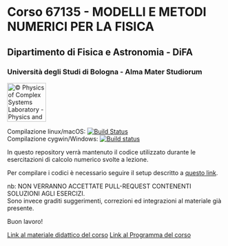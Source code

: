 # Corso 67135 - MODELLI E METODI NUMERICI PER LA FISICA
## Dipartimento di Fisica e Astronomia - DiFA
### Università degli Studi di Bologna - Alma Mater Studiorum

<a href="http://www.physycom.unibo.it"> 
<div class="image">
<img src="https://cdn.rawgit.com/physycom/templates/697b327d/logo_unibo.png" width="90" height="90" alt="© Physics of Complex Systems Laboratory - Physics and Astronomy Department - University of Bologna"> 
</div>
</a>

Compilazione linux/macOS: [![Build Status](https://travis-ci.org/physycom/metnum.svg?branch=master)](https://travis-ci.org/physycom/metnum)   
Compilazione cygwin/Windows: [![Build status](https://ci.appveyor.com/api/projects/status/7p3ap2ky43vt34qn?svg=true)](https://ci.appveyor.com/project/cenit/metnum)

In questo repository verrà mantenuto il codice utilizzato durante le esercitazioni di calcolo numerico svolte a lezione.

Per compilare i codici è necessario seguire il setup descritto a [questo link](https://github.com/physycom/sysconfig/blob/master/README.md).

nb: NON VERRANNO ACCETTATE PULL-REQUEST CONTENENTI SOLUZIONI AGLI ESERCIZI.  
Sono invece graditi suggerimenti, correzioni ed integrazioni al materiale già presente.

Buon lavoro!

[Link al materiale didattico del corso](http://campus.unibo.it/cgi/lista?annoAccademico=2016&idComponenteAF=384426&codiceDocente=13747)
[Link al Programma del corso](https://github.com/physycom/metnum/blob/master/PROGRAMMA.md)

